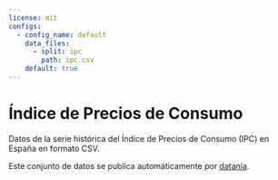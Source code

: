 ```yaml
---
license: mit
configs:
  - config_name: default
    data_files:
      - split: ipc
        path: ipc.csv
    default: true
---
```


# Índice de Precios de Consumo

Datos de la serie histórica del Índice de Precios de Consumo (IPC) en España en formato CSV.

Este conjunto de datos se publica automáticamente por [datania](https://github.com/davidgasquez/datania).
